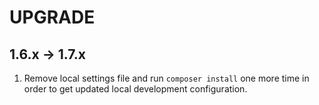 # UPGRADE

## 1.6.x -> 1.7.x

1. Remove local settings file and run `composer install` one more time in order to get updated local development configuration.
